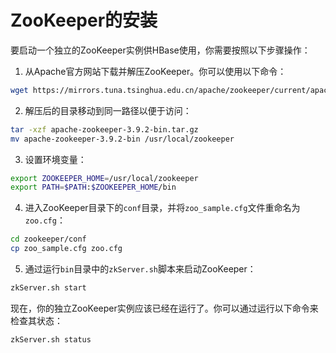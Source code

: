 # ZooKeeper的安装


要启动一个独立的ZooKeeper实例供HBase使用，你需要按照以下步骤操作：

1. 从Apache官方网站下载并解压ZooKeeper。你可以使用以下命令：

```bash
wget https://mirrors.tuna.tsinghua.edu.cn/apache/zookeeper/current/apache-zookeeper-3.9.2-bin.tar.gz
```

2. 解压后的目录移动到同一路径以便于访问：

```bash
tar -xzf apache-zookeeper-3.9.2-bin.tar.gz
mv apache-zookeeper-3.9.2-bin /usr/local/zookeeper
```

3. 设置环境变量：

```bash
export ZOOKEEPER_HOME=/usr/local/zookeeper
export PATH=$PATH:$ZOOKEEPER_HOME/bin
```

4. 进入ZooKeeper目录下的`conf`目录，并将`zoo_sample.cfg`文件重命名为`zoo.cfg`：

```bash
cd zookeeper/conf
cp zoo_sample.cfg zoo.cfg
```

5. 通过运行`bin`目录中的`zkServer.sh`脚本来启动ZooKeeper：

```bash
zkServer.sh start
```

现在，你的独立ZooKeeper实例应该已经在运行了。你可以通过运行以下命令来检查其状态：

```bash
zkServer.sh status
```
